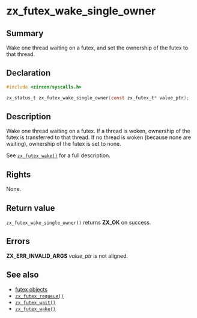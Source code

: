 <!-- Generated by zircon/scripts/update-docs-from-fidl, do not edit! -->
# zx_futex_wake_single_owner

## Summary

Wake one thread waiting on a futex, and set the ownership of the futex to that thread.

## Declaration

```c
#include <zircon/syscalls.h>

zx_status_t zx_futex_wake_single_owner(const zx_futex_t* value_ptr);
```

## Description

Wake one thread waiting on a futex.
If a thread is woken, ownership of the futex is transferred to that thread. If no
thread is woken (because none are waiting), ownership of the futex is set to none.

See [`zx_futex_wake()`] for a full description.

## Rights

None.

## Return value

`zx_futex_wake_single_owner()` returns **ZX_OK** on success.

## Errors

**ZX_ERR_INVALID_ARGS**  *value_ptr* is not aligned.

## See also

 - [futex objects]
 - [`zx_futex_requeue()`]
 - [`zx_futex_wait()`]
 - [`zx_futex_wake()`]

[futex objects]: /docs/reference/kernel_objects/futex.md
[`zx_futex_requeue()`]: futex_requeue.md
[`zx_futex_wait()`]: futex_wait.md
[`zx_futex_wake()`]: futex_wake.md

